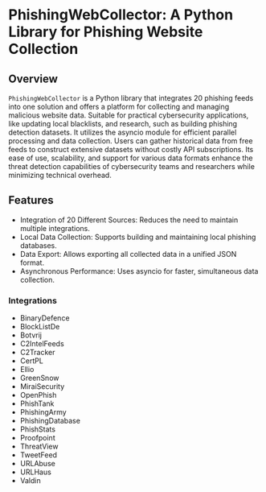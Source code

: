 # PhishingWebCollector: A Python Library for Phishing Website Collection 

## Overview
`PhishingWebCollector` is a Python library that integrates 20 phishing feeds into one solution and offers a platform for collecting and managing malicious website data.
Suitable for practical cybersecurity applications, like updating local blacklists, and research, such as building phishing detection datasets.
It utilizes the asyncio module for efficient parallel processing and data collection.
Users can gather historical data from free feeds to construct extensive datasets without costly API subscriptions.
Its ease of use, scalability, and support for various data formats enhance the threat detection capabilities of cybersecurity teams and researchers while minimizing technical overhead.


## Features
- Integration of 20 Different Sources: Reduces the need to maintain multiple integrations.
- Local Data Collection: Supports building and maintaining local phishing databases.
- Data Export: Allows exporting all collected data in a unified JSON format.
- Asynchronous Performance: Uses asyncio for faster, simultaneous data collection.

### Integrations
- BinaryDefence
- BlockListDe
- Botvrij
- C2IntelFeeds
- C2Tracker
- CertPL
- Ellio
- GreenSnow
- MiraiSecurity
- OpenPhish
- PhishTank
- PhishingArmy
- PhishingDatabase
- PhishStats
- Proofpoint
- ThreatView
- TweetFeed
- URLAbuse
- URLHaus
- Valdin
